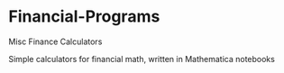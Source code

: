 # Financial-Programs
Misc Finance Calculators

Simple calculators for financial math, written in Mathematica notebooks

